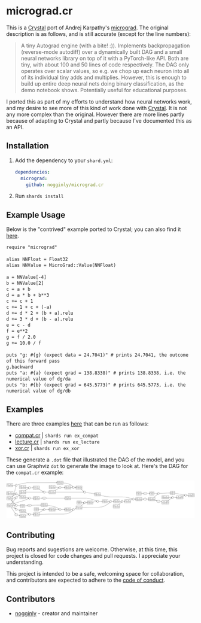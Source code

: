 # micrograd.cr

This is a [Crystal](https://crystal-lang.org/) port of Andrej Karpathy's [micrograd](https://github.com/karpathy/micrograd). The original description is as follows, and is still accurate (except for the line numbers):

> A tiny Autograd engine (with a bite! :)). Implements backpropagation (reverse-mode autodiff) over a dynamically built DAG and a small neural networks library on top of it with a PyTorch-like API. Both are tiny, with about 100 and 50 lines of code respectively. The DAG only operates over scalar values, so e.g. we chop up each neuron into all of its individual tiny adds and multiplies. However, this is enough to build up entire deep neural nets doing binary classification, as the demo notebook shows. Potentially useful for educational purposes.

I ported this as part of my efforts to understand how neural networks work, and my desire to see more of this kind of work done with [Crystal](https://crystal-lang.org/). It is not any more complex than the original. However there are more lines partly because of adapting to Crystal and partly because I've documented this as an API.

## Installation

1. Add the dependency to your `shard.yml`:

   ```yaml
   dependencies:
     micrograd:
       github: nogginly/micrograd.cr
   ```

2. Run `shards install`

## Example Usage

Below is the "contrived" example ported to Crystal; you can also find it [here](examples/compat.cr).

```cr
require "micrograd"

alias NNFloat = Float32
alias NNValue = MicroGrad::Value(NNFloat)

a = NNValue[-4]
b = NNValue[2]
c = a + b
d = a * b + b**3
c += c + 1
c += 1 + c + (-a)
d += d * 2 + (b + a).relu
d += 3 * d + (b - a).relu
e = c - d
f = e**2
g = f / 2.0
g += 10.0 / f

puts "g: #{g} (expect data = 24.7041)" # prints 24.7041, the outcome of this forward pass
g.backward
puts "a: #{a} (expect grad = 138.8338)" # prints 138.8338, i.e. the numerical value of dg/da
puts "b: #{b} (expect grad = 645.5773)" # prints 645.5773, i.e. the numerical value of dg/db
```

## Examples

There are three examples [here](examples/) that can be run as follows:

* [compat.cr](examples/compat.cr)  | `shards run ex_compat`
* [lecture.cr](examples/compat.cr) | `shards run ex_lecture`
* [xor.cr](examples/compat.cr)     | `shards run ex_xor`

These generate a `.dot` file that illustrated the DAG of the model, and you can use Graphviz `dot` to generate the image to look at. Here's the DAG for the `compat.cr` example:

![compat_dag](images/compat_dag.png)

## Contributing

Bug reports and sugestions are welcome. Otherwise, at this time, this project is closed for code changes and pull requests. I appreciate your understanding.

This project is intended to be a safe, welcoming space for collaboration, and contributors are expected to adhere to the [code of conduct](https://www.contributor-covenant.org/version/1/4/code-of-conduct/).

## Contributors

* [nogginly](https://github.com/nogginly) - creator and maintainer
